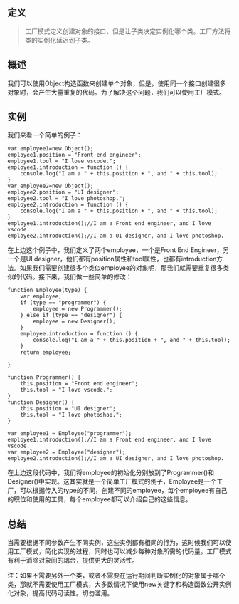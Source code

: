 
## 定义

> 工厂模式定义创建对象的接口，但是让子类决定实例化哪个类。工厂方法将类的实例化延迟到子类。

## 概述

我们可以使用Object构造函数来创建单个对象，但是，使用同一个接口创建很多对象时，会产生大量重复的代码。为了解决这个问题，我们可以使用工厂模式。

## 实例

我们来看一个简单的例子：

```
var employee1=new Object();
employee1.position = "Front end engineer";
employee1.tool = "I love vscode.";
employee1.introduction = function () {
    console.log("I am a " + this.position + ", and " + this.tool);
}
var employee2=new Object();
employee2.position = "UI designer";
employee2.tool = "I love photoshop.";
employee2.introduction = function () {
    console.log("I am a " + this.position + ", and " + this.tool);
}
employee1.introduction();//I am a Front end engineer, and I love vscode.
employee2.introduction();//I am a UI designer, and I love photoshop.
```
在上边这个例子中，我们定义了两个employee，一个是Front End Engineer，另一个是UI designer，他们都有position属性和tool属性，也都有introduction方法。如果我们需要创建很多个类似employee的对象呢，那我们就需要重复很多类似的代码。接下来，我们做一些简单的修改：

```
function Employee(type) {
    var employee;
    if (type == "programmer") {
        employee = new Programmer();
    } else if (type == "designer") {
        employee = new Designer();
    }
    employee.introduction = function () {
        console.log("I am a " + this.position + ", and " + this.tool);
    }
    return employee;

}

function Programmer() {
    this.position = "Front end engineer";
    this.tool = "I love vscode.";
}
function Designer() {
    this.position = "UI designer";
    this.tool = "I love photoshop.";
}

var employee1 = Employee("programmer");
employee1.introduction();//I am a Front end engineer, and I love vscode.
var employee2 = Employee("designer");
employee2.introduction();//I am a UI designer, and I love photoshop.

```
在上边这段代码中，我们将employee的初始化分别放到了Programmer()和Designer()中实现。这其实就是一个简单工厂模式的例子，Employee是一个工厂，可以根据传入的type的不同，创建不同的employee，每个employee有自己的职位和使用的工具，每个employee都可以介绍自己的这些信息。

## 总结

当需要根据不同参数产生不同实例，这些实例都有相同的行为，这时候我们可以使用工厂模式，简化实现的过程，同时也可以减少每种对象所需的代码量。工厂模式有利于消除对象间的耦合，提供更大的灵活性。

注：如果不需要另外一个类，或者不需要在运行期间判断实例化的对象属于哪个类，那就不需要使用工厂模式，大多数情况下使用new关键字和构造函数公开实例化对象，提高代码可读性。切勿滥用。

